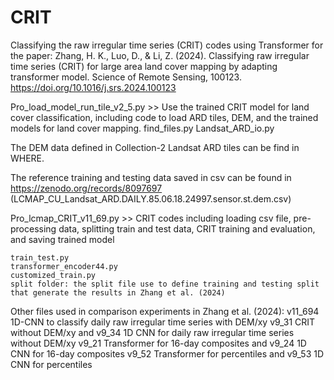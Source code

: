 # CRIT
Classifying the raw irregular time series (CRIT) codes using Transformer for the paper: 
Zhang, H. K., Luo, D., & Li, Z. (2024). Classifying raw irregular time series (CRIT) for large area land cover mapping by adapting transformer model. Science of Remote Sensing, 100123.
https://doi.org/10.1016/j.srs.2024.100123

Pro_load_model_run_tile_v2_5.py >> Use the trained CRIT model for land cover classification, including code to load ARD tiles, DEM, and the trained models for land cover mapping.
	find_files.py
	Landsat_ARD_io.py

The DEM data defined in Collection-2 Landsat ARD tiles can be find in WHERE. 

The reference training and testing data saved in csv can be found in https://zenodo.org/records/8097697 (LCMAP_CU_Landsat_ARD.DAILY.85.06.18.24997.sensor.st.dem.csv)

Pro_lcmap_CRIT_v11_69.py  >> CRIT codes including loading csv file, pre-processing data, splitting train and test data, CRIT training and evaluation, and saving trained model
	
 	train_test.py
	transformer_encoder44.py
	customized_train.py
	split folder: the split file use to define training and testing split that generate the results in Zhang et al. (2024)


Other files used in comparison experiments in Zhang et al. (2024): 
	v11_694 1D-CNN to classify daily raw irregular time series with DEM/xy 
	v9_31 CRIT without DEM/xy and v9_34 1D CNN for daily raw irregular time series without DEM/xy 
	v9_21 Transformer for 16-day composites and v9_24 1D CNN for 16-day composites 
	v9_52 Transformer for percentiles and v9_53 1D CNN for percentiles
